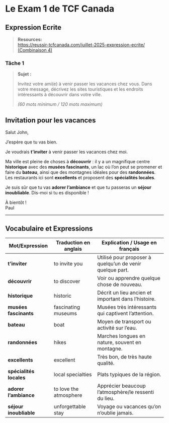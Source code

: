 # Le Exam 1  de TCF Canada

## Expression Ecrite

> **Resources:**  
> [https://reussir-tcfcanada.com/juillet-2025-expression-ecrite/ (Combinaison 4)](https://reussir-tcfcanada.com/juillet-2025-expression-ecrite/)

### Tâche 1

> **Sujet :**
>
> Invitez votre ami(e) à venir passer les vacances chez vous. Dans votre message, décrivez les sites touristiques et les endroits intéressants à découvrir dans votre ville.
>
> *(60 mots minimum / 120 mots maximum)*

## Invitation pour les vacances

Salut John,  

J’espère que tu vas bien.

Je voudrais **t’inviter** à venir passer les vacances chez moi.

Ma ville est pleine de choses à **découvrir** : il y a un magnifique centre **historique** avec des **musées fascinants**, un lac où l’on peut se promener et faire du **bateau**, ainsi que des montagnes idéales pour des **randonnées**.  
Les restaurants ici sont **excellents** et proposent des **spécialités locales**.  

Je suis sûr que tu vas **adorer l’ambiance** et que tu passeras un **séjour inoubliable**. Dis-moi si tu es disponible !  

À bientôt !  
Paul

---

## Vocabulaire et Expressions

| Mot/Expression          | Traduction en anglais  | Explication / Usage en français                          |
| ----------------------- | ---------------------- | -------------------------------------------------------- |
| **t’inviter**           | to invite you          | Utilisé pour proposer à quelqu’un de venir quelque part. |
| **découvrir**           | to discover            | Voir ou apprendre quelque chose de nouveau.              |
| **historique**          | historic               | Décrit un lieu ancien et important dans l’histoire.      |
| **musées fascinants**   | fascinating museums    | Musées très intéressants qui captivent l’attention.      |
| **bateau**              | boat                   | Moyen de transport ou activité sur l’eau.                |
| **randonnées**          | hikes                  | Marches longues en nature, souvent en montagne.          |
| **excellents**          | excellent              | Très bon, de très haute qualité.                         |
| **spécialités locales** | local specialties      | Plats typiques de la région.                             |
| **adorer l’ambiance**   | to love the atmosphere | Apprécier beaucoup l’atmosphère/le ressenti du lieu.     |
| **séjour inoubliable**  | unforgettable stay     | Voyage ou vacances qu’on n’oublie jamais.                |
